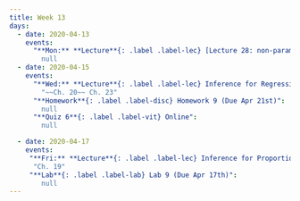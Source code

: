 ```yaml
---
title: Week 13
days:
  - date: 2020-04-13
    events:
      "**Mon:** **Lecture**{: .label .label-lec} [Lecture 28: non-parametrics](https://ph142-ucb.github.io/sp20/src/lec/L28-nonpara.pdf)":
        null
  - date: 2020-04-15
    events:
      "**Wed:** **Lecture**{: .label .label-lec} Inference for Regression":
        "~~Ch. 20~~ Ch. 23"
      "**Homework**{: .label .label-disc} Homework 9 (Due Apr 21st)":
        null
      "**Quiz 6**{: .label .label-vit} Online":
        null

  - date: 2020-04-17
    events:
     "**Fri:** **Lecture**{: .label .label-lec} Inference for Proportion":
      "Ch. 19"
     "**Lab**{: .label .label-lab} Lab 9 (Due Apr 17th)":
        null
---
```


